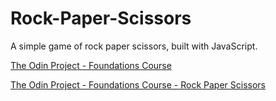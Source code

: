 # Rock-Paper-Scissors

A simple game of rock paper scissors, built with JavaScript.

[The Odin Project - Foundations Course](https://www.theodinproject.com/courses/foundations)

[The Odin Project - Foundations Course - Rock Paper Scissors](https://www.theodinproject.com/courses/foundations/lessons/rock-paper-scissors)
